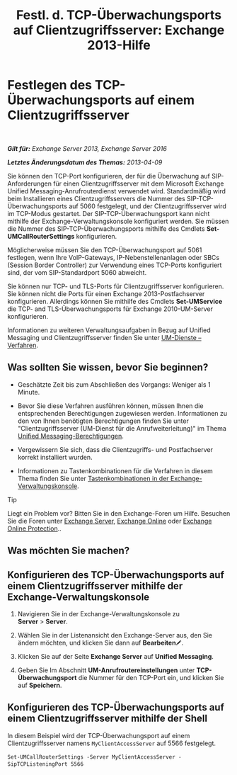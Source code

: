 ﻿---
title: 'Festl. d. TCP-Überwachungsports auf Clientzugriffsserver: Exchange 2013-Hilfe'
TOCTitle: Festlegen des TCP-Überwachungsports auf einem Clientzugriffsserver
ms:assetid: 5f48f21a-d8d4-48b2-868f-9a3647693841
ms:mtpsurl: https://technet.microsoft.com/de-de/library/JJ673530(v=EXCHG.150)
ms:contentKeyID: 50554826
ms.date: 04/24/2018
mtps_version: v=EXCHG.150
ms.translationtype: HT
---

# Festlegen des TCP-Überwachungsports auf einem Clientzugriffsserver

 

_**Gilt für:** Exchange Server 2013, Exchange Server 2016_

_**Letztes Änderungsdatum des Themas:** 2013-04-09_

Sie können den TCP-Port konfigurieren, der für die Überwachung auf SIP-Anforderungen für einen Clientzugriffsserver mit dem Microsoft Exchange Unified Messaging-Anrufrouterdienst verwendet wird. Standardmäßig wird beim Installieren eines Clientzugriffsservers die Nummer des SIP-TCP-Überwachungsports auf 5060 festgelegt, und der Clientzugriffsserver wird im TCP-Modus gestartet. Der SIP-TCP-Überwachungsport kann nicht mithilfe der Exchange-Verwaltungskonsole konfiguriert werden. Sie müssen die Nummer des SIP-TCP-Überwachungsports mithilfe des Cmdlets **Set-UMCallRouterSettings** konfigurieren.

Möglicherweise müssen Sie den TCP-Überwachungsport auf 5061 festlegen, wenn Ihre VoIP-Gateways, IP-Nebenstellenanlagen oder SBCs (Session Border Controller) zur Verwendung eines TCP-Ports konfiguriert sind, der vom SIP-Standardport 5060 abweicht.

Sie können nur TCP- und TLS-Ports für Clientzugriffsserver konfigurieren. Sie können nicht die Ports für einen Exchange 2013-Postfachserver konfigurieren. Allerdings können Sie mithilfe des Cmdlets **Set-UMService** die TCP- and TLS-Überwachungsports für Exchange 2010-UM-Server konfigurieren.

Informationen zu weiteren Verwaltungsaufgaben in Bezug auf Unified Messaging und Clientzugriffsserver finden Sie unter [UM-Dienste – Verfahren](um-services-procedures-exchange-2013-help.md).

## Was sollten Sie wissen, bevor Sie beginnen?

  - Geschätzte Zeit bis zum Abschließen des Vorgangs: Weniger als 1 Minute.

  - Bevor Sie diese Verfahren ausführen können, müssen Ihnen die entsprechenden Berechtigungen zugewiesen werden. Informationen zu den von Ihnen benötigten Berechtigungen finden Sie unter "Clientzugriffsserver (UM-Dienst für die Anrufweiterleitung)" im Thema [Unified Messaging-Berechtigungen](unified-messaging-permissions-exchange-2013-help.md).

  - Vergewissern Sie sich, dass die Clientzugriffs- und Postfachserver korrekt installiert wurden.

  - Informationen zu Tastenkombinationen für die Verfahren in diesem Thema finden Sie unter [Tastenkombinationen in der Exchange-Verwaltungskonsole](keyboard-shortcuts-in-the-exchange-admin-center-exchange-online-protection-help.md).


> [!TIP]
> Liegt ein Problem vor? Bitten Sie in den Exchange-Foren um Hilfe. Besuchen Sie die Foren unter <A href="https://go.microsoft.com/fwlink/p/?linkid=60612">Exchange Server</A>, <A href="https://go.microsoft.com/fwlink/p/?linkid=267542">Exchange Online</A> oder <A href="https://go.microsoft.com/fwlink/p/?linkid=285351">Exchange Online Protection</A>..



## Was möchten Sie machen?

## Konfigurieren des TCP-Überwachungsports auf einem Clientzugriffsserver mithilfe der Exchange-Verwaltungskonsole

1.  Navigieren Sie in der Exchange-Verwaltungskonsole zu **Server** \> **Server**.

2.  Wählen Sie in der Listenansicht den Exchange-Server aus, den Sie ändern möchten, und klicken Sie dann auf **Bearbeiten**![Bearbeitungssymbol](images/Bb124582.6f53ccb2-1f13-4c02-bea0-30690e6ea71d(EXCHG.150).gif "Bearbeitungssymbol").

3.  Klicken Sie auf der Seite **Exchange Server** auf **Unified Messaging**.

4.  Geben Sie Im Abschnitt **UM-Anrufroutereinstellungen** unter **TCP-Überwachungsport** die Nummer für den TCP-Port ein, und klicken Sie auf **Speichern**.

## Konfigurieren des TCP-Überwachungsports auf einem Clientzugriffsserver mithilfe der Shell

In diesem Beispiel wird der TCP-Überwachungsport auf einem Clientzugriffsserver namens `MyClientAccessServer` auf 5566 festgelegt.

    Set-UMCallRouterSettings -Server MyClientAccessServer -SipTCPListeningPort 5566

